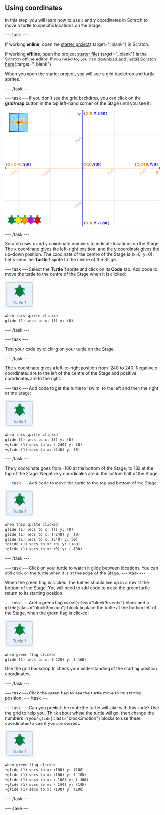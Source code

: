 ## Using coordinates

In this step, you will learn how to use x and y coordinates in Scratch to move a turtle to specific locations on the Stage. 

--- task ---

If working **online**, open the [starter project](http://rpf.io/p/en/projectName-on){:target="_blank"} in Scratch.
 
If working **offline**, open the project [starter file](http://rpf.io/p/en/projectName-get){:target="_blank"} in the Scratch offline editor. If you need to, you can [download and install Scratch here](https://scratch.mit.edu/download){:target="_blank"}.

When you open the starter project, you will see a grid backdrop and turtle sprites. 

--- /task ---

--- task ---
If you don't see the grid backdrop, you can click on the **grid/map** button in the top left-hand corner of the Stage until you see it: 

![Stage showing map with button highlighted](images/grid-backdrop.png)

--- /task ---

Scratch uses x and y coordinate numbers to indicate locations on the Stage. The x coordinate gives the left–right position, and the y coordinate gives the up–down position. The coodinate of the centre of the Stage is (x=0, y=0). Let's send the **Turtle 1** sprite to the centre of the Stage. 

--- task ---
Select the **Turtle 1** sprite and click on its **Code** tab. Add code to move the turtle to the centre of the Stage when it is clicked:

![image of the Turtle 1 sprite](images/turtle-1-sprite.png)

```blocks3
when this sprite clicked
glide (1) secs to x: (0) y: (0)
```

--- /task ---

--- task ---

Test your code by clicking on your turtle on the Stage. 

--- /task ---

The x coordinate gives a left-to-right position from -240 to 240. Negative x coordinates are to the left of the centre of the Stage and positive coordinates are to the right. 

--- task ---
Add code to get the turtle to 'swim' to the left and then the right of the Stage:

![image of Turtle 1 sprite](images/turtle-1-sprite.png)

```blocks3
when this sprite clicked
glide (1) secs to x: (0) y: (0)
+glide (1) secs to x: (-240) y: (0)
+glide (1) secs to x: (240) y: (0)
```

--- /task ---

The y coordinate goes from -180 at the bottom of the Stage, to 180 at the top of the Stage. Negative y coordinates are in the bottom half of the Stage. 

--- task ---
Add code to move the turtle to the top and bottom of the Stage:

![image of Turtle 1 sprite](images/turtle-1-sprite.png)

```blocks3
when this sprite clicked
glide (1) secs to x: (0) y: (0)
glide (1) secs to x: (-240) y: (0)
glide (1) secs to x: (240) y: (0)
+glide (1) secs to x: (0) y: (180)
+glide (1) secs to x: (0) y: (-180)
```

--- /task ---

--- task ---
Click on your turtle to watch it glide between locations. You can still click on the turtle when it is at the edge of the Stage.
--- /task ---

When the green flag is clicked, the turtles should line up in a row at the bottom of the Stage. You will need to add code to make the green turtle return to its starting position.

--- task ---
Add a green flag `event`{:class="block3events"} block and a `glide`{:class="block3motion"} block to place the turtle at the bottom left of the Stage, when the green flag is clicked:

![image of the Turtle 1 sprite](images/turtle-1-sprite.png)

```blocks3
when green flag clicked
glide (1) secs to x: (-220) y: (-160)
```

Use the grid backdrop to check your understanding of the starting position coordinates.

--- /task ---

--- task ---
Click the green flag to see the turtle move to its starting position.
--- /task ---

--- task ---
Can you predict the route the turtle will take with this code? Use the grid to help you. Think about where the turtle will go, then change the numbers in your `glide`{:class="block3motion"} blocks to use these coordinates to see if you are correct. 

![image of the Turtle 1 sprite](images/turtle-1-sprite.png)

```blocks3
when green flag clicked
+glide (1) secs to x: (100) y: (100)
+glide (1) secs to x: (100) y: (-100)
+glide (1) secs to x: (-100) y: (-100)
+glide (1) secs to x: (-100) y: (100)
+glide (1) secs to x: (100) y: (100)
```

--- /task ---

--- save ---

